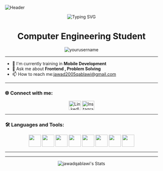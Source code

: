 ![Header](https://capsule-render.vercel.app/api?type=waving&height=317&color=gradient&text=Hi%20,%20I'm%20Jawad%20Qablawi&section=header&textBg=false&fontSize=0&animation=fadeIn)

<p align="center">
  <img src="https://readme-typing-svg.demolab.com?font=Fira+Code&size=30&pause=1000&color=F75C7E&width=435&lines=Hi%2C+I'm+YourName!+👋;Welcome+to+my+GitHub+Profile!" alt="Typing SVG" />
</p>

<h1 align="center">Computer Engineering Student </h1>


<p align="center">
  <img src="https://komarev.com/ghpvc/?username=yourusername&label=Profile%20views&color=0e75b6&style=flat" alt="yourusername" />
</p>

---

- 🚀 I'm currently training in **Mobile Development**
- 💬 Ask me about **Frontend , Problem Solving**
- 📫 How to reach me:jawad2005qablawi@gmail.com

---

### 🌐 Connect with me:
<p align="center">
  <a href="https://www.linkedin.com/in/jawadqablawi" target="blank"><img align="center" src="https://cdn.jsdelivr.net/npm/simple-icons@v3/icons/linkedin.svg" alt="LinkedIn" height="30" width="40" /></a>
  <a href="https://www.instagram.com/jawad.qablawi" target="blank"><img align="center" src="https://cdn.jsdelivr.net/npm/simple-icons@v3/icons/instagram.svg" alt="Instagram" height="30" width="40" /></a>
</p>

---

### 🛠 Languages and Tools:
<p align="center">
  <img src="https://cdn.jsdelivr.net/gh/devicons/devicon/icons/java/java-original.svg" height="40" width="40"/>

  <img src="https://cdn.jsdelivr.net/gh/devicons/devicon/icons/c/c-original.svg" height="40" width="40"/>

  <img src="https://cdn.jsdelivr.net/gh/devicons/devicon/icons/cplusplus/cplusplus-original.svg" height="40" width="40"/>

  <img src="https://cdn.jsdelivr.net/gh/devicons/devicon/icons/html5/html5-original.svg" height="40" width="40"/>

  <img src="https://cdn.jsdelivr.net/gh/devicons/devicon/icons/css3/css3-original.svg" height="40" width="40"/>

  <img src="https://cdn.jsdelivr.net/gh/devicons/devicon/icons/python/python-original.svg" height="40" width="40"/>

  <img src="https://cdn.jsdelivr.net/gh/devicons/devicon/icons/figma/figma-original.svg" height="40" width="40"/>

  <img src="https://img.icons8.com/color/48/000000/canva.png" height="40" width="40"/>

</p>


---


---

<p align="center">
  <img src="https://github-readme-stats.vercel.app/api?username=jawadqablawi&theme=gruvbox&show_icons=true&hide_border=false&count_private=false" alt="jawadqablawi's Stats" />
</p>
